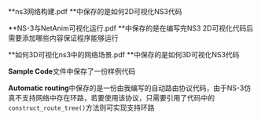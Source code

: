 **ns3网络构建.pdf **中保存的是如何2D可视化NS3代码

**NS-3与NetAnim可视化运行.pdf **中保存的是在编写完NS3 2D可视化代码后需要添加哪些内容保证程序能够运行

**如何3D可视化ns3中的网络场景.pdf **中保存的是如何3D可视化NS3代码

**Sample Code**文件中保存了一份样例代码

**Automatic routing**中保存的是一份由我编写的自动路由协议代码，由于NS-3仿真不支持网络中存在环路，若要使用该协议，只需要引用了代码中的`construct_route_tree()`方法则可实现支持环路

